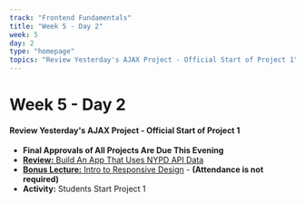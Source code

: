```yaml
---
track: "Frontend Fundamentals"
title: "Week 5 - Day 2"
week: 5
day: 2
type: "homepage"
topics: "Review Yesterday's AJAX Project - Official Start of Project 1"
---
```



# Week 5 - Day 2

#### Review Yesterday's AJAX Project - Official Start of Project 1

- **Final Approvals of All Projects Are Due This Evening**
- [**Review:** Build An App That Uses NYPD API Data](/frontend-fundamentals/week-5/day-1/labs/build-an-app-that-uses-nyc-api-data/)
- [**Bonus Lecture:** Intro to Responsive Design](/frontend-fundamentals/week-5/day-2/lecture-materials/intro-to-responsive-design/) - **(Attendance is not required)**
- **Activity:** Students Start Project 1
